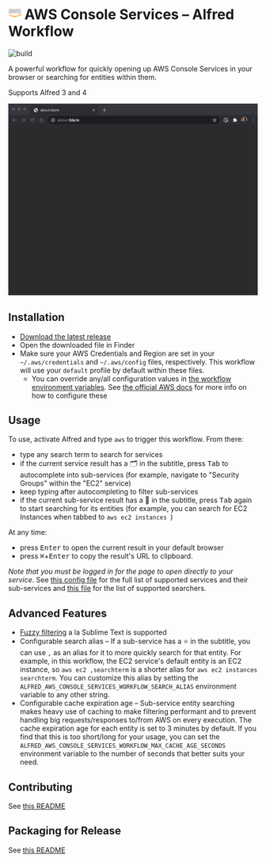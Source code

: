 # <img src="icon.png" width="26"> AWS Console Services – Alfred Workflow

![build](https://github.com/rkoval/alfred-aws-console-services-workflow/workflows/build/badge.svg)

A powerful workflow for quickly opening up AWS Console Services in your browser or searching for entities within them.

Supports Alfred 3 and 4

![AWS Console Services - Alfred Workflow Demo](demo.gif)

## Installation
- [Download the latest release](https://github.com/rkoval/alfred-aws-console-services-workflow/releases)
- Open the downloaded file in Finder
- Make sure your AWS Credentials and Region are set in your `~/.aws/credentials` and `~/.aws/config` files, respectively. This workflow will use your `default` profile by default within these files.
  - You can override any/all configuration values in [the workflow environment variables](https://www.alfredapp.com/help/workflows/advanced/variables/#environment). See [the official AWS docs](https://docs.aws.amazon.com/sdk-for-go/v1/developer-guide/configuring-sdk.html#specifying-the-region) for more info on how to configure these

## Usage
To use, activate Alfred and type `aws` to trigger this workflow. From there:

- type any search term to search for services
- if the current service result has a 🗂 in the subtitle, press <kbd>Tab</kbd> to autocomplete into sub-services (for example, navigate to "Security Groups" within the "EC2" service)
- keep typing after autocompleting to filter sub-services
- if the current sub-service result has a 🔎 in the subtitle, press <kbd>Tab</kbd> again to start searching for its entities (for example, you can search for EC2 Instances when tabbed to `aws ec2 instances `)

At any time:
- press <kbd>Enter</kbd> to open the current result in your default browser
- press <kbd>⌘</kbd>+<kbd>Enter</kbd> to copy the result's URL to clipboard.

*Note that you must be logged in for the page to open directly to your service*. See [this config file](console-services.yml) for the full list of supported services and their sub-services and [this file](https://github.com/rkoval/alfred-aws-console-services-workflow/blob/master/searchtypes/search_types.go) for the list of supported searchers.

## Advanced Features

- [Fuzzy filtering](https://godoc.org/github.com/deanishe/awgo/fuzzy) a la Sublime Text is supported
- Configurable search alias – If a sub-service has a ⭐ in the subtitle, you can use `,` as an alias for it to more quickly search for that entity. For example, in this workflow, the EC2 service's default entity is an EC2 instance, so `aws ec2 ,searchterm` is a shorter alias for `aws ec2 instances searchterm`. You can customize this alias by setting the `ALFRED_AWS_CONSOLE_SERVICES_WORKFLOW_SEARCH_ALIAS` environment variable to any other string.
- Configurable cache expiration age – Sub-service entity searching makes heavy use of caching to make filtering performant and to prevent handling big requests/responses to/from AWS on every execution. The cache expiration age for each entity is set to 3 minutes by default. If you find that this is too short/long for your usage, you can set the `ALFRED_AWS_CONSOLE_SERVICES_WORKFLOW_MAX_CACHE_AGE_SECONDS` environment variable to the number of seconds that better suits your need.

## Contributing

See [this README](CONTRIBUTING.md)

## Packaging for Release

See [this README](release_tools/README.md)

